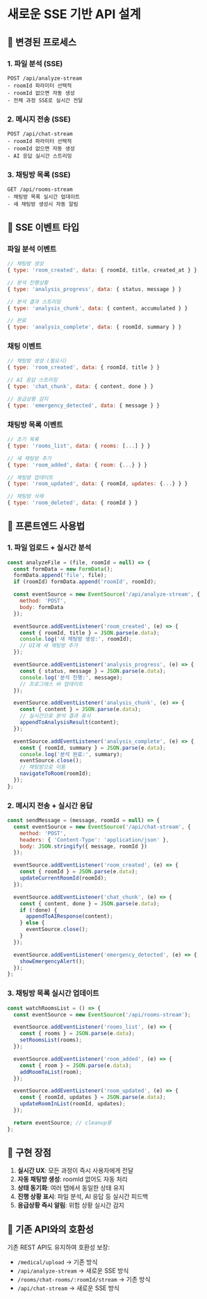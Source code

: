 # 새로운 SSE 기반 API 설계

## 🔄 변경된 프로세스

### 1. 파일 분석 (SSE)
```
POST /api/analyze-stream
- roomId 파라미터 선택적
- roomId 없으면 자동 생성
- 전체 과정 SSE로 실시간 전달
```

### 2. 메시지 전송 (SSE)  
```
POST /api/chat-stream
- roomId 파라미터 선택적
- roomId 없으면 자동 생성
- AI 응답 실시간 스트리밍
```

### 3. 채팅방 목록 (SSE)
```
GET /api/rooms-stream
- 채팅방 목록 실시간 업데이트
- 새 채팅방 생성시 자동 알림
```

## 📡 SSE 이벤트 타입

### 파일 분석 이벤트
```javascript
// 채팅방 생성
{ type: 'room_created', data: { roomId, title, created_at } }

// 분석 진행상황
{ type: 'analysis_progress', data: { status, message } }

// 분석 결과 스트리밍
{ type: 'analysis_chunk', data: { content, accumulated } }

// 완료
{ type: 'analysis_complete', data: { roomId, summary } }
```

### 채팅 이벤트
```javascript
// 채팅방 생성 (필요시)
{ type: 'room_created', data: { roomId, title } }

// AI 응답 스트리밍
{ type: 'chat_chunk', data: { content, done } }

// 응급상황 감지
{ type: 'emergency_detected', data: { message } }
```

### 채팅방 목록 이벤트
```javascript
// 초기 목록
{ type: 'rooms_list', data: { rooms: [...] } }

// 새 채팅방 추가
{ type: 'room_added', data: { room: {...} } }

// 채팅방 업데이트
{ type: 'room_updated', data: { roomId, updates: {...} } }

// 채팅방 삭제
{ type: 'room_deleted', data: { roomId } }
```

## 🎯 프론트엔드 사용법

### 1. 파일 업로드 + 실시간 분석
```javascript
const analyzeFile = (file, roomId = null) => {
  const formData = new FormData();
  formData.append('file', file);
  if (roomId) formData.append('roomId', roomId);

  const eventSource = new EventSource('/api/analyze-stream', {
    method: 'POST',
    body: formData
  });

  eventSource.addEventListener('room_created', (e) => {
    const { roomId, title } = JSON.parse(e.data);
    console.log('새 채팅방 생성:', roomId);
    // UI에 새 채팅방 추가
  });

  eventSource.addEventListener('analysis_progress', (e) => {
    const { status, message } = JSON.parse(e.data);
    console.log('분석 진행:', message);
    // 프로그레스 바 업데이트
  });

  eventSource.addEventListener('analysis_chunk', (e) => {
    const { content } = JSON.parse(e.data);
    // 실시간으로 분석 결과 표시
    appendToAnalysisResult(content);
  });

  eventSource.addEventListener('analysis_complete', (e) => {
    const { roomId, summary } = JSON.parse(e.data);
    console.log('분석 완료:', summary);
    eventSource.close();
    // 채팅방으로 이동
    navigateToRoom(roomId);
  });
};
```

### 2. 메시지 전송 + 실시간 응답
```javascript
const sendMessage = (message, roomId = null) => {
  const eventSource = new EventSource('/api/chat-stream', {
    method: 'POST',
    headers: { 'Content-Type': 'application/json' },
    body: JSON.stringify({ message, roomId })
  });

  eventSource.addEventListener('room_created', (e) => {
    const { roomId } = JSON.parse(e.data);
    updateCurrentRoomId(roomId);
  });

  eventSource.addEventListener('chat_chunk', (e) => {
    const { content, done } = JSON.parse(e.data);
    if (!done) {
      appendToAIResponse(content);
    } else {
      eventSource.close();
    }
  });

  eventSource.addEventListener('emergency_detected', (e) => {
    showEmergencyAlert();
  });
};
```

### 3. 채팅방 목록 실시간 업데이트
```javascript
const watchRoomsList = () => {
  const eventSource = new EventSource('/api/rooms-stream');

  eventSource.addEventListener('rooms_list', (e) => {
    const { rooms } = JSON.parse(e.data);
    setRoomsList(rooms);
  });

  eventSource.addEventListener('room_added', (e) => {
    const { room } = JSON.parse(e.data);
    addRoomToList(room);
  });

  eventSource.addEventListener('room_updated', (e) => {
    const { roomId, updates } = JSON.parse(e.data);
    updateRoomInList(roomId, updates);
  });

  return eventSource; // cleanup용
};
```

## 🚀 구현 장점

1. **실시간 UX**: 모든 과정이 즉시 사용자에게 전달
2. **자동 채팅방 생성**: roomId 없어도 자동 처리
3. **상태 동기화**: 여러 탭에서 동일한 상태 유지
4. **진행 상황 표시**: 파일 분석, AI 응답 등 실시간 피드백
5. **응급상황 즉시 알림**: 위험 상황 실시간 감지

## 📝 기존 API와의 호환성

기존 REST API도 유지하여 호환성 보장:
- `/medical/upload` → 기존 방식
- `/api/analyze-stream` → 새로운 SSE 방식
- `/rooms/chat-rooms/:roomId/stream` → 기존 방식  
- `/api/chat-stream` → 새로운 SSE 방식 